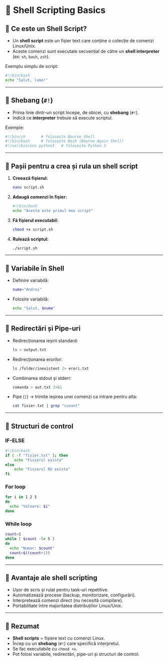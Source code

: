 # 📘 Shell Scripting Basics

## 🔹 Ce este un Shell Script?
- Un **shell script** este un fișier text care conține o colecție de comenzi Linux/Unix.
- Aceste comenzi sunt executate secvențial de către un **shell interpreter** (ex: `sh`, `bash`, `zsh`).

Exemplu simplu de script:

```bash
#!/bin/bash
echo "Salut, lume!"
```

---

## 🔹 Shebang (`#!`)
- Prima linie dintr-un script începe, de obicei, cu **shebang** (`#!`).
- Indică ce **interpreter** trebuie să execute scriptul.

Exemple:
```bash
#!/bin/sh       # folosește Bourne Shell
#!/bin/bash     # folosește Bash (Bourne Again Shell)
#!/usr/bin/env python3   # folosește Python 3
```

---

## 🔹 Pașii pentru a crea și rula un shell script
1. **Creează fișierul:**
   ```bash
   nano script.sh
   ```

2. **Adaugă comenzi în fișier:**
   ```bash
   #!/bin/bash
   echo "Acesta este primul meu script"
   ```

3. **Fă fișierul executabil:**
   ```bash
   chmod +x script.sh
   ```

4. **Rulează scriptul:**
   ```bash
   ./script.sh
   ```

---

## 🔹 Variabile în Shell
- Definire variabilă:
  ```bash
  nume="Andrei"
  ```
- Folosire variabilă:
  ```bash
  echo "Salut, $nume"
  ```

---

## 🔹 Redirectări și Pipe-uri
- Redirecționarea ieșirii standard:
  ```bash
  ls > output.txt
  ```
- Redirecționarea erorilor:
  ```bash
  ls /folder/inexistent 2> erori.txt
  ```
- Combinarea stdout și stderr:
  ```bash
  comanda > out.txt 2>&1
  ```
- Pipe (`|`) → trimite ieșirea unei comenzi ca intrare pentru alta:
  ```bash
  cat fisier.txt | grep "cuvant"
  ```

---

## 🔹 Structuri de control
### IF-ELSE
```bash
#!/bin/bash
if [ -f "fisier.txt" ]; then
    echo "Fisierul exista"
else
    echo "Fisierul NU exista"
fi
```

### For loop
```bash
for i in 1 2 3
do
  echo "Valoare: $i"
done
```

### While loop
```bash
count=1
while [ $count -le 5 ]
do
  echo "Numar: $count"
  count=$((count+1))
done
```

---

## 🔹 Avantaje ale shell scripting
- Ușor de scris și rulat pentru task-uri repetitive.
- Automatizează procese (backup, monitorizare, configurări).
- Interpretează comenzi direct (nu necesită compilare).
- Portabilitate între majoritatea distribuțiilor Linux/Unix.

---

## 🔹 Rezumat
- **Shell scripts** = fișiere text cu comenzi Linux.
- Încep cu un **shebang** (`#!`) care specifică interpretul.
- Se fac executabile cu `chmod +x`.
- Pot folosi variabile, redirectări, pipe-uri și structuri de control.
